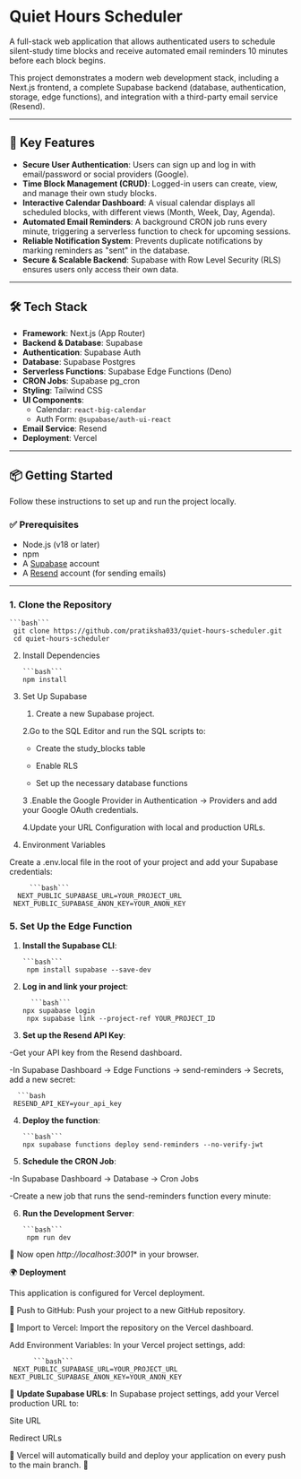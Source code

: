 # Quiet Hours Scheduler

A full-stack web application that allows authenticated users to schedule silent-study time blocks and receive automated email reminders 10 minutes before each block begins.

This project demonstrates a modern web development stack, including a Next.js frontend, a complete Supabase backend (database, authentication, storage, edge functions), and integration with a third-party email service (Resend).

---

## 🚀 Key Features

- **Secure User Authentication**: Users can sign up and log in with email/password or social providers (Google).  
- **Time Block Management (CRUD)**: Logged-in users can create, view, and manage their own study blocks.  
- **Interactive Calendar Dashboard**: A visual calendar displays all scheduled blocks, with different views (Month, Week, Day, Agenda).  
- **Automated Email Reminders**: A background CRON job runs every minute, triggering a serverless function to check for upcoming sessions.  
- **Reliable Notification System**: Prevents duplicate notifications by marking reminders as "sent" in the database.  
- **Secure & Scalable Backend**: Supabase with Row Level Security (RLS) ensures users only access their own data.  

---

## 🛠 Tech Stack

- **Framework**: Next.js (App Router)  
- **Backend & Database**: Supabase  
- **Authentication**: Supabase Auth  
- **Database**: Supabase Postgres  
- **Serverless Functions**: Supabase Edge Functions (Deno)  
- **CRON Jobs**: Supabase pg_cron  
- **Styling**: Tailwind CSS  
- **UI Components**:  
  - Calendar: `react-big-calendar`  
  - Auth Form: `@supabase/auth-ui-react`  
- **Email Service**: Resend  
- **Deployment**: Vercel  
  
---

## 📦 Getting Started

Follow these instructions to set up and run the project locally.

### ✅ Prerequisites

- Node.js (v18 or later)  
- npm  
- A [Supabase](https://supabase.com/) account  
- A [Resend](https://resend.com/) account (for sending emails)  

---

### 1. Clone the Repository

    ```bash```
     git clone https://github.com/pratiksha033/quiet-hours-scheduler.git
     cd quiet-hours-scheduler


2. Install Dependencies

       ```bash```
       npm install

3. Set Up Supabase
    1. Create a new Supabase project.

    2.Go to the SQL Editor and run the SQL scripts to:

    - Create the study_blocks table

    - Enable RLS

     - Set up the necessary database functions

    3 .Enable the Google Provider in Authentication → Providers and add your Google OAuth credentials.

    4.Update your URL Configuration with local and production URLs.

 4. Environment Variables

Create a .env.local file in the root of your project and add your Supabase credentials:

         ```bash```
      NEXT_PUBLIC_SUPABASE_URL=YOUR_PROJECT_URL
     NEXT_PUBLIC_SUPABASE_ANON_KEY=YOUR_ANON_KEY

     
### 5. Set Up the Edge Function

1. **Install the Supabase CLI**:

       ```bash```
        npm install supabase --save-dev

2. **Log in and link your project**:
   
         ```bash```
       npx supabase login
        npx supabase link --project-ref YOUR_PROJECT_ID


3. **Set up the Resend API Key**:

-Get your API key from the Resend dashboard.

-In Supabase Dashboard → Edge Functions → send-reminders → Secrets, add a new secret:

      ```bash
     RESEND_API_KEY=your_api_key


4. **Deploy the function**:

       ```bash```
       npx supabase functions deploy send-reminders --no-verify-jwt


5. **Schedule the CRON Job**:

-In Supabase Dashboard → Database → Cron Jobs

-Create a new job that runs the send-reminders function every minute:



6. **Run the Development Server**:

       ```bash```
        npm run dev


📌 Now open *http://localhost:3001**
 in your browser.

🌍 **Deployment**

This application is configured for Vercel deployment.

   🚀 Push to GitHub: Push your project to a new GitHub repository.

  🚀 Import to Vercel: Import the repository on the Vercel dashboard.

Add Environment Variables: In your Vercel project settings, add:

          ```bash```
     NEXT_PUBLIC_SUPABASE_URL=YOUR_PROJECT_URL
    NEXT_PUBLIC_SUPABASE_ANON_KEY=YOUR_ANON_KEY


📌 **Update Supabase URLs**:
In Supabase project settings, add your Vercel production URL to:

Site URL

Redirect URLs

📌 Vercel will automatically build and deploy your application on every push to the main branch. 🚀


 
 
